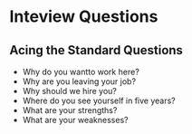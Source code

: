 Inteview Questions
==================

## Acing the Standard Questions

* Why do you wantto work here?
* Why are you leaving your job?
* Why should we hire you?
* Where do you see yourself in five years?
* What are your strengths?
* What are your weaknesses?

